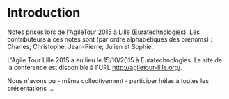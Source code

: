 # Introduction

Notes prises lors de l'AgileTour 2015 à Lille (Euratechnologies). Les contributeurs à ces notes sont (par ordre alphabétiques des prénoms) : Charles, Christophe, Jean-Pierre, Julien et Sophie.

L'Agile Tour Lille 2015 a eu lieu le 15/10/2015 à Euratechnologies.
Le site de la conférence est disponible à l'URL http://agiletour-lille.org/.

Nous n'avons pu - même collectivement - participer hélas à toutes les présentations ...
